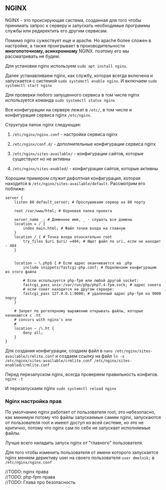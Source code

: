 ## NGINX

NGINX - это проксирующая система, созданная для того чтобы 
принимать запрос к серверу и запускать необходимые программы 
службы или редиректить его другим сервисам.

Помимо nginx сужествует еще и apache. Но apache более сложен
в настройке, а также проигрывает в производительности 
**многопоточному, асинхронному** NGINX. поэтому его мы рассматривать
не будем. 

Для установки nginx используем `sudo apt install nginx`.

Далее устанавливаем nginx, как службу, которая всегда включена
и запускается с системой `sudo systemctl enable nginx`. И включаем
`sudo systemctl start nginx`

Для проверки любого запущенного сервиса в том числе nginx 
используется команда `sudo systemctl status nginx`


Все конфигурации на сервере лежат в `/etc/`, в том числе и
конфигурация сервиса nginx `/etc/nginx`.

Структура папок nginx следующая: 

1. `/etc/nginx/nginx.conf` - настройки сервиса nginx

1. `/etc/nginx/conf.d/` - дополнительные конфигурации сервиса nginx
1. `/etc/nginx/sites-available/` - конфигурации сайтов, которые существуют 
но не активны
   
1. `/etc/nginx/sites-enabled/` - конфигурации сайтов, которые активны

Хорошим примером служит дефолтная конфигурация, которая находится в
`/etc/nginx/sites-available/default`. Рассмотрим его поближе: 

```apacheconf
server {
	listen 80 default_server; # Прослушиваем сервер на 80 порту

	root /var/www/html; # Корневая папка проекта 

	server_name _; # Доменное имя, _ - слушать все домены
    location = / {
        index main.html; # Файл точки входа на главную
    }
	location / { # Точка входа относительно root  
		try_files $uri $uri/ =404; # Ищет файл по uri, если не находит - 404
	}


	location ~ \.php$ { # Если адрес оканчивается на .php 
		include snippets/fastcgi-php.conf; # Подключаем конфигурацию из этого файла

		# Если используется php-fpm или любой другой socket:
		fastcgi_pass unix:/var/run/php/php7.4-fpm.sock; # адрес сокета 
		# если сокет находится на другом сервере:
		fastcgi_pass 127.0.0.1:9000; # удаленный адрес php-fpm на 9000 порту
	}

	# Запрет по регелярному выражению открывать файлы, которые начинаются с .ht
	# concurs with nginx's one
	#
	location ~ /\.ht {
		deny all;
	}
}

```

Для создания конфигурации, создаем файл в 
`nano /etc/nginx/sites-available/crmlite.conf` 
и создаем ссылку на файл
`ln -s /etc/nginx/sites-available/crmlite.conf /etc/nginx/sites-enabled/crmlite.conf`

Перед перезапуском nginx, всегда проверяем правильность 
конфигов. `nginx -t`

И перезапускаем nginx `sudo systemctl reload nginx`

### Nginx настройка прав

По умолчанию nginx работает от пользователя root,
это небезопасно, как минимум потому что файлы 
запускаемые самим nginx, запускаются от пользователя 
root и имеют доступ ко всей системе, но это не 
критично, потому что nginx сам по себе не запускает
исполняемые файлы. 

Лучше всего наладить запуск nginx от "главного" 
пользователя.  

Для того чтобы изменить пользователя от имени 
которого запускается nginx меняем дериктиву user на своего
пользователя `user dmelnik;`
в `/etc/nginx/nginx.conf`


//TODO: nginx права  
//TODO: php-fpm права  
//TODO: Глава про безопасность
